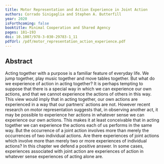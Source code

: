 ```yaml
---
title: Motor Representation and Action Experience in Joint Action
authors: Corrado Sinigaglia and Stephen A. Butterfill
year: 2020
isForthcoming: false
booktitle: Minimal Cooperation and Shared Agency
pages: 181–193
doi: 10.1007/978-3-030-29783-1_11
pdfUrl: /pdf/motor_representation_action_experience.pdf
---
```


## Abstract

Acting together with a purpose is a familiar feature of everyday life. We jump together, play music together and move tables together. But what do we experience of action in acting together? It is perhaps tempting to suppose that there is a special way in which we can experience our own actions, and that we cannot experience the actions of others in this way. This view would imply that in acting together, our own actions are experienced in a way that our partners’ actions are not. However recent research on motor representation suggests that, in observing another act, it may be possible to experience her actions in whatever sense we can experience our own actions. This makes it at least conceivable that in acting together we can experience the actions each of us performs in the same way. But the occurrence of a joint action involves more than merely the occurrences of two individual actions. Are there experiences of joint actions which involve more than merely two or more experiences of individual actions? In this chapter we defend a positive answer. In some cases, experiences associated with joint action are experiences of action in whatever sense experiences of acting alone are.

